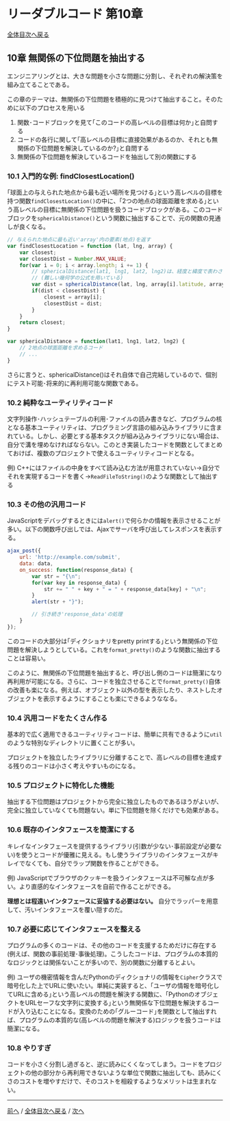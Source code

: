 # リーダブルコード 第10章
[全体目次へ戻る](index.md)

## 10章 無関係の下位問題を抽出する
エンジニアリングとは、大きな問題を小さな問題に分割し、それぞれの解決策を組み立てることである。

この章のテーマは、無関係の下位問題を積極的に見つけて抽出すること。そのために以下のプロセスを用いる
1. 関数･コードブロックを見て｢このコードの高レベルの目標は何か｣と自問する
2. コードの各行に関して｢高レベルの目標に直接効果があるのか、それとも無関係の下位問題を解決しているのか?｣と自問する
3. 無関係の下位問題を解決しているコードを抽出して別の関数にする

### 10.1 入門的な例: findClosestLocation()
｢球面上の与えられた地点から最も近い場所を見つける｣という高レベルの目標を持つ関数`findClosestLocation()`の中に、｢2つの地点の球面距離を求める｣という高レベルの目標に無関係の下位問題を扱うコードブロックがある。このコードブロックを`sphericalDistance()`という関数に抽出することで、元の関数の見通しが良くなる。

```js
// 与えられた地点に最も近い'array'内の要素(地点)を返す
var findClosestLocation = function (lat, lng, array) {
    var closest;
    var closestDist = Number.MAX_VALUE;
    for(var i = 0; i < array.length; i += 1) {
        // sphericalDistance(lat1, lng1, lat2, lng2)は、経度と緯度で表わされた2地点の球面距離を求める関数
        // (難しい幾何学の公式を用いている)
        var dist = sphericalDistance(lat, lng, array[i].latitude, array[i].longitude);
        if(dist < closestDist) {
            closest = array[i];
            closestDist = dist;
        }
    }
    return closest;
}

var sphericalDistance = function(lat1, lng1, lat2, lng2) {
    // 2地点の球面距離を求めるコード
    // ...
}
```

さらに言うと、sphericalDistance()はそれ自体で自己完結しているので、個別にテスト可能･将来的に再利用可能な関数である。

### 10.2 純粋なユーティリティコード
文字列操作･ハッシュテーブルの利用･ファイルの読み書きなど、プログラムの核となる基本ユーティリティは、プログラミング言語の組み込みライブラリに含まれている。しかし、必要とする基本タスクが組み込みライブラリにない場合は、自分で溝を埋めなければならない。このとき実装したコードを関数としてまとめておけば、複数のプロジェクトで使えるユーティリティコードとなる。

例) C++にはファイルの中身をすべて読み込む方法が用意されていない→自分でそれを実現するコードを書く→`ReadFileToString()`のような関数として抽出する

### 10.3 その他の汎用コード
JavaScriptをデバッグするときには`alert()`で何らかの情報を表示させることが多い。以下の関数呼び出しでは、Ajaxでサーバを呼び出してレスポンスを表示する。

```js
ajax_post({
    url: 'http://example.com/submit',
    data: data,
    on_success: function(response_data) {
        var str = "{\n";
        for(var key in response_data) {
            str += " " + key + " = " + response_data[key] + "\n";
        }
        alert(str + "}");

        // 引き続き'response_data'の処理
    }
});
```

このコードの大部分は｢ディクショナリをpretty printする｣という無関係の下位問題を解決しようとしている。これを`format_pretty()`のような関数に抽出することは容易い。

このように、無関係の下位問題を抽出すると、呼び出し側のコードは簡潔になり再利用が可能になる。さらに、コードを独立させることで`format_pretty()`自体の改善も楽になる。例えば、オブジェクト以外の型を表示したり、ネストしたオブジェクトを表示するようにすることも楽にできるようななる。

### 10.4 汎用コードをたくさん作る
基本的で広く適用できるユーティリティコードは、簡単に共有できるように`util`のような特別なディレクトリに置くことが多い。

プロジェクトを独立したライブラリに分離することで、高レベルの目標を達成する残りのコードは小さく考えやすいものになる。

### 10.5 プロジェクトに特化した機能
抽出する下位問題はプロジェクトから完全に独立したものであるほうがよいが、完全に独立していなくても問題ない。単に下位問題を除くだけでも効果がある。

### 10.6 既存のインタフェースを簡潔にする
キレイなインタフェースを提供するライブラリ(引数が少ない･事前設定が必要ない)を使うとコードが優雅に見える。もし使うライブラリのインタフェースがキレイでなくても、自分でラップ関数を作ることができる。

例) JavaScriptでブラウザのクッキーを扱うインタフェースは不可解な点が多い。より直感的なインタフェースを自前で作ることができる。

**理想とは程遠いインタフェースに妥協する必要はない。** 自分でラッパーを用意して、汚いインタフェースを覆い隠すのだ。

### 10.7 必要に応じてインタフェースを整える
プログラムの多くのコードは、その他のコードを支援するためだけに存在する(例えば、関数の事前処理･事後処理)。こうしたコードは、プログラムの本質的なロジックとは関係ないことが多いので、別の関数に分離するとよい。

例) ユーザの機密情報を含んだPythonのディクショナリの情報を`Cipher`クラスで暗号化した上でURLに使いたい。単純に実装すると、｢ユーザの情報を暗号化してURLに含める｣という高レベルの問題を解決する関数に、｢PythonのオブジェクトをURLセーフな文字列に変換する｣という無関係な下位問題を解決するコードが入り込むことになる。変換のための｢グルーコード｣を関数として抽出すれば、プログラムの本質的な(高レベルの問題を解決する)ロジックを扱うコードは簡潔になる。

### 10.8 やりすぎ
コードを小さく分割し過ぎると、逆に読みにくくなってしまう。コードをプロジェクトの他の部分から再利用できないような単位で関数に抽出しても、読みにくさのコストを増やすだけで、そのコストを相殺するようなメリットは生まれない。

***

[前へ](c9.md) /
[全体目次へ戻る](index.md) /
[次へ](c11.md)
